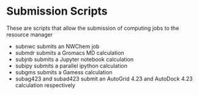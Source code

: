 # Submission Scripts

These are scripts that allow the submission of computing jobs to the resource manager

- subnwc submits an NWChem job
- submdr submits a Gromacs MD calculation
- subjnb submits a Jupyter notebook calculation
- subipy submits a parallel ipython calculation
- subgms submits a Gamess calculation
- subag423 and subad423 submit an AutoGrid 4.23 and AutoDock 4.23 calculation respectively
